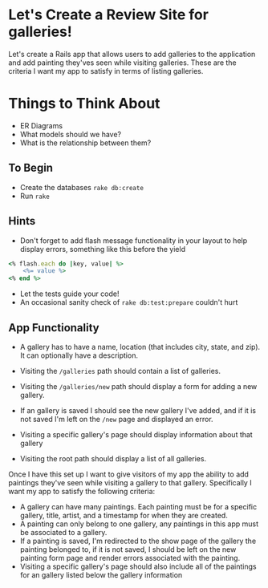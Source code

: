 # Let's Create a Review Site for galleries!

Let's create a Rails app that allows users to add galleries to the application and add painting they'ves seen while visiting galleries. These are the criteria I want my app to satisfy in terms of listing galleries.

# Things to Think About
- ER Diagrams
- What models should we have?
- What is the relationship between them?

## To Begin
- Create the databases `rake db:create`
- Run `rake`

## Hints
- Don't forget to add flash message functionality in your layout to help display errors, something like this before the yield

```ruby
<% flash.each do |key, value| %>
    <%= value %>
<% end %>
```

- Let the tests guide your code!
- An occasional sanity check of `rake db:test:prepare` couldn't hurt


## App Functionality
- A gallery has to have a name, location (that includes city, state, and zip). It can optionally have a description.

- Visiting the `/galleries` path should contain a list of galleries.
- Visiting the `/galleries/new` path should display a form for adding a new gallery.
- If an gallery is saved I should see the new gallery I've added, and if it is not saved I'm left on the `/new` page and displayed an error.
- Visiting a specific gallery's page should display information about that gallery
- Visiting the root path should display a list of all galleries.

Once I have this set up I want to give visitors of my app the ability to add paintings they've seen while visiting a gallery to that gallery. Specifically I want my app to satisfy the following criteria:

- A gallery can have many paintings. Each painting must be for a specific gallery, title, artist, and a timestamp for when they are created.  
- A painting can only belong to one gallery, any paintings in this app must be associated to a gallery.
- If a painting is saved, I'm redirected to the show page of the gallery the painting belonged to, if it is not saved, I should be left on the new painting form page and render errors associated with the painting.  
- Visiting a specific gallery's page should also include all of the paintings for an gallery listed below the gallery information
